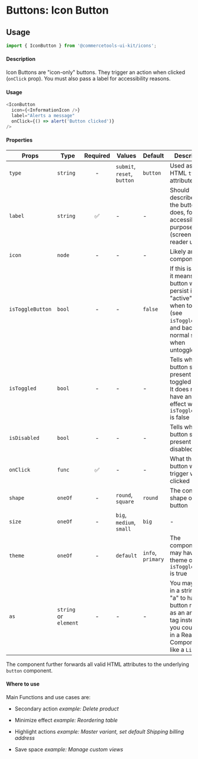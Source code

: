 # Buttons: Icon Button

## Usage

```js
import { IconButton } from '@commercetools-ui-kit/icons';
```

#### Description

Icon Buttons are "icon-only" buttons. They trigger an action when clicked
(`onClick` prop). You must also pass a label for accessibility reasons.

#### Usage

```js
<IconButton
  icon={<InformationIcon />}
  label="Alerts a message"
  onClick={() => alert('Button clicked')}
/>
```

#### Properties

| Props            | Type                  | Required | Values                      | Default           | Description                                                                                                                                      |
| ---------------- | --------------------- | :------: | --------------------------- | ----------------- | ------------------------------------------------------------------------------------------------------------------------------------------------ |
| `type`           | `string`              |    -     | `submit`, `reset`, `button` | `button`          | Used as the HTML `type` attribute.                                                                                                               |
| `label`          | `string`              |    ✅    | -                           | -                 | Should describe what the button does, for accessibility purposes (screen-reader users)                                                           |
| `icon`           | `node`                |    -     | -                           | -                 | Likely an `Icon` component                                                                                                                       |
| `isToggleButton` | `bool`                |    -     | -                           | `false`           | If this is active, it means the button will persist in an "active" state when toggled (see `isToggled`), and back to normal state when untoggled |
| `isToggled`      | `bool`                |    -     | -                           | -                 | Tells when the button should present a toggled state. It does not have any effect when `isToggleButton` is false                                 |
| `isDisabled`     | `bool`                |    -     | -                           | -                 | Tells when the button should present a disabled state                                                                                            |
| `onClick`        | `func`                |    ✅    | -                           | -                 | What the button will trigger when clicked                                                                                                        |
| `shape`          | `oneOf`               |    -     | `round`, `square`           | `round`           | The container shape of the button                                                                                                                |
| `size`           | `oneOf`               |    -     | `big`, `medium`, `small`    | `big`             | -                                                                                                                                                |
| `theme`          | `oneOf`               |    -     | `default`                   | `info`, `primary` | The component may have a theme only if `isToggleButton` is true                                                                                  |
| `as`             | `string` or `element` |    -     | -                           | -                 | You may pass in a string like "a" to have the button render as an anchor tag instead. Or you could pass in a React Component, like a `Link`.     |

The component further forwards all valid HTML attributes to the underlying `button` component.

#### Where to use

Main Functions and use cases are:

- Secondary action _example: Delete product_

- Minimize effect _example: Reordering table_

- Highlight actions _example: Master variant, set default Shipping billing
  address_

- Save space _example: Manage custom views_
